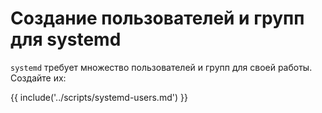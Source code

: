 # Создание пользователей и групп для systemd

`systemd` требует множество пользователей и групп для своей работы. Создайте их:

{{ include('../scripts/systemd-users.md') }}


